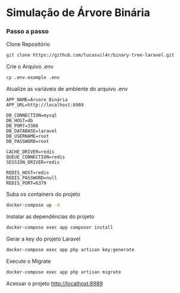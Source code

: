 
# Simulação de Árvore Binária

### Passo a passo
Clone Repositório
```sh
git clone https://github.com/lucasvil4r/binary-tree-laravel.git
```

Crie o Arquivo .env
```sh
cp .env.example .env
```


Atualize as variáveis de ambiente do arquivo .env
```dosini
APP_NAME=Árvore Binária
APP_URL=http://localhost:8989

DB_CONNECTION=mysql
DB_HOST=db
DB_PORT=3306
DB_DATABASE=laravel
DB_USERNAME=root
DB_PASSWORD=root

CACHE_DRIVER=redis
QUEUE_CONNECTION=redis
SESSION_DRIVER=redis

REDIS_HOST=redis
REDIS_PASSWORD=null
REDIS_PORT=6379
```


Suba os containers do projeto
```sh
docker-compose up -d
```

Instalar as dependências do projeto
```sh
docker-compose exec app composer install
```


Gerar a key do projeto Laravel
```sh
docker-compose exec app php artisan key:generate
```

Execute o Migrate
```sh
docker-compose exec app php artisan migrate
```

Acessar o projeto
[http://localhost:8989](http://localhost:8989)
